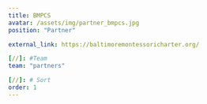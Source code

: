 ```yaml
---
title: BMPCS
avatar: /assets/img/partner_bmpcs.jpg
position: "Partner"

external_link: https://baltimoremontessoricharter.org/

[//]: #Team
team: "partners"

[//]: # Sort
order: 1
---
```

